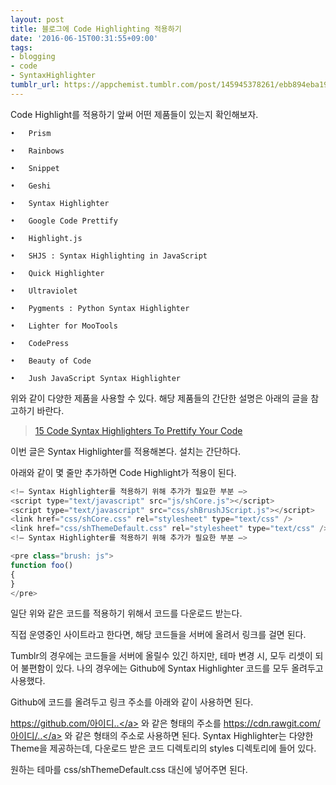 ```yaml
---
layout: post
title: 블로그에 Code Highlighting 적용하기
date: '2016-06-15T00:31:55+09:00'
tags:
- blogging
- code
- SyntaxHighlighter
tumblr_url: https://appchemist.tumblr.com/post/145945378261/ebb894eba19ceab7b8ec9790-code-highlighting
---
```

Code Highlight를 적용하기 앞써 어떤 제품들이 있는지 확인해보자.

	•	Prism

	•	Rainbows

	•	Snippet

	•	Geshi

	•	Syntax Highlighter

	•	Google Code Prettify

	•	Highlight.js

	•	SHJS : Syntax Highlighting in JavaScript

	•	Quick Highlighter

	•	Ultraviolet

	•	Pygments : Python Syntax Highlighter

	•	Lighter for MooTools

	•	CodePress

	•	Beauty of Code

	•	Jush JavaScript Syntax Highlighter
위와 같이 다양한 제품을 사용할 수 있다. 해당 제품들의 간단한 설명은 아래의 글을 참고하기 바란다.
<blockquote data-secret="H7hT0YCuFk" class="wp-embedded-content"><a href="https://codegeekz.com/15-code-syntax-highlighters-to-prettify-your-code/">15 Code Syntax Highlighters To Prettify Your Code</a></blockquote>
<iframe class="wp-embedded-content" sandbox="allow-scripts" security="restricted" style="position: absolute; clip: rect(1px, 1px, 1px, 1px);" src="https://codegeekz.com/15-code-syntax-highlighters-to-prettify-your-code/embed/#?secret=H7hT0YCuFk" data-secret="H7hT0YCuFk" width="600" height="338" title="“15 Code Syntax Highlighters To Prettify Your Code” — Code Geekz" frameborder="0" marginwidth="0" marginheight="0" scrolling="no"></iframe>
이번 글은 Syntax Highlighter를 적용해본다.
설치는 간단하다.

아래와 같이 몇 줄만 추가하면 Code Highlight가 적용이 된다.


```js
<!— Syntax Highlighter를 적용하기 위해 추가가 필요한 부분 —>
<script type="text/javascript" src="js/shCore.js"></script>
<script type="text/javascript" src="css/shBrushJScript.js"></script>
<link href="css/shCore.css" rel="stylesheet" type="text/css" />
<link href="css/shThemeDefault.css" rel="stylesheet" type="text/css" />
<!— Syntax Highlighter를 적용하기 위해 추가가 필요한 부분 —>

<pre class="brush: js">
function foo()
{
}
</pre>
```

일단 위와 같은 코드를 적용하기 위해서 코드를 다운로드 받는다.

직접 운영중인 사이트라고 한다면, 해당 코드들을 서버에 올려서 링크를 걸면 된다.

Tumblr의 경우에는 코드들을 서버에 올릴수 있긴 하지만, 테마 변경 시, 모두 리셋이 되어 불편함이 있다.
나의 경우에는 Github에 Syntax Highlighter 코드를 모두 올려두고 사용했다.

Github에 코드를 올려두고 링크 주소를 아래와 같이 사용하면 된다.

<a href="https://github.com/%EC%95%84%EC%9D%B4%EB%94%94..">https://github.com/아이디..</a> 와 같은 형태의 주소를 <a href="https://cdn.rawgit.com/%EC%95%84%EC%9D%B4%EB%94%94/..">https://cdn.rawgit.com/아이디/..</a> 와 같은 형태의 주소로 사용하면 된다.
Syntax Highlighter는 다양한 Theme을 제공하는데, 다운로드 받은 코드 디렉토리의 styles 디렉토리에 들어 있다.

원하는 테마를 css/shThemeDefault.css 대신에 넣어주면 된다.